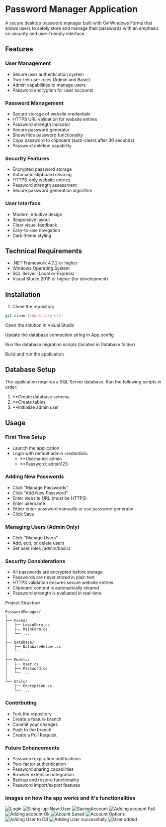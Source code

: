 # Password Manager Application

A secure desktop password manager built with C# Windows Forms that allows users to safely store and manage their passwords with an emphasis on security and user-friendly interface.

## Features

### User Management
- Secure user authentication system
- Two-tier user roles (Admin and Basic)
- Admin capabilities to manage users
- Password encryption for user accounts

### Password Management
- Secure storage of website credentials
- HTTPS URL validation for website entries
- Password strength indicator
- Secure password generator
- Show/Hide password functionality
- Copy password to clipboard (auto-clears after 30 seconds)
- Password deletion capability

### Security Features
- Encrypted password storage
- Automatic clipboard clearing
- HTTPS-only website entries
- Password strength assessment
- Secure password generation algorithm

### User Interface
- Modern, intuitive design
- Responsive layout
- Clear visual feedback
- Easy-to-use navigation
- Dark theme styling

## Technical Requirements

- .NET Framework 4.7.2 or higher
- Windows Operating System
- SQL Server (Local or Express)
- Visual Studio 2019 or higher (for development)

## Installation

1. Clone the repository
```bash
git clone [repository-url]
```
Open the solution in Visual Studio

Update the database connection string in App.config

Run the database migration scripts (located in Database folder)

Build and run the application

## Database Setup

The application requires a SQL Server database. Run the following scripts in order:

1. **Create database schema
2. **Create tables
3. **Initialize admin user

## Usage

### First Time Setup

- Launch the application
- Login with default admin credentials:
    - **Username: admin
    - **Password: admin123

### Adding New Passwords

- Click "Manage Passwords"
- Click "Add New Password"
- Enter website URL (must be HTTPS)
- Enter username
- Either enter password manually or use password generator
- Click Save

### Managing Users (Admin Only)
- Click "Manage Users"
- Add, edit, or delete users
- Set user roles (admin/basic)

### Security Considerations

- All passwords are encrypted before storage
- Passwords are never stored in plain text
- HTTPS validation ensures secure website entries
- Clipboard content is automatically cleared
- Password strength is evaluated in real-time

Project Structure
```
PasswordManager/
│
├── Forms/
│   ├── LoginForm.cs
│   ├── MainForm.cs
│   └── ...
│
├── Database/
│   ├── DatabaseHelper.cs
│   └── ...
│
├── Models/
│   ├── User.cs
│   ├── Password.cs
│   └── ...
│
└── Utils/
    ├── Encryption.cs
    └── ...
```
### Contributing
- Fork the repository
- Create a feature branch
- Commit your changes
- Push to the branch
- Create a Pull Request

### Future Enhancements
- Password expiration notifications
- Two-factor authentication
- Password sharing capabilities
- Browser extension integration
- Backup and restore functionality
- Password import/export features

### Images on how the app works and it's functionalities

![Login](projectimages/Login.png "Login")
![Sining-up-New-User](projectimages/Sign-up.png "Sign-up")
![SavingAccount](projectimages/SavingAccount1.png "Saving Account")
![Adding account Fail](projectimages/Sign-up-Fail.png "Adding account Fail")
![Adding account Ok](projectimages/Sign-up-Ok.png "Adding account Ok")
![Acount Saved](projectimages/Saved-Successfully.png "Account added")
![Account Options](projectimages/Sign-up-PasswordPreview.png "Account options")
![Adding User to DB](projectimages/Adding-User.png "Adding user")
![Adding User successfully](projectimages/Adding-User-Ok.png "Successfully")
![User added](projectimages/Adding-User-Ok1.png "User added")


